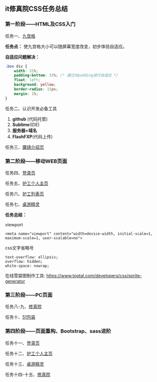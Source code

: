## it修真院CSS任务总结

### 第一阶段——HTML及CSS入门

任务一、[九宫格](https://www.dreamlai.com/jnshu-demo/css/task1-2/)

**任务点：** 使九宫格大小可以随屏幕宽度改变，初步体验自适应。

**自适应问题解决：**

```css
.box div {
	width: 31%;
	padding-bottom: 31%; /* 通过对padding进行自适应 */
	float: left;
	background: yellow;
	border-radius: 15px;
	margin: 1%;
}
```

任务二、认识开发必备工具

1. **github** (代码托管)
2. **Sublime**(IDE)
3. **服务器+域名**
4. **FlashFXP**(代码上传)

任务三、[魔镜介绍页](https://www.dreamlai.com/jnshu-demo/css/task3/)

### 第二阶段——移动WEB页面

任务四、[登录页](https://www.dreamlai.com/jnshu-demo/css/task4)

任务五、[护工个人主页](https://www.dreamlai.com/jnshu-demo/css/task5)

任务六、[护工列表页](https://www.dreamlai.com/jnshu-demo/css/task6)

任务七、[桌游精灵](https://www.dreamlai.com/jnshu-demo/css/task7)

**任务总结：**

viewport

```
<meta name="viewport" content="width=device-width, initial-scale=1, maximum-scale=1, user-scalable=no">
```

css文字省略号

```
text-overflow: ellipsis;
overflow: hidden;
white-space: nowrap;
```

在线雪碧图制作工具: https://www.toptal.com/developers/css/sprite-generator

### 第三阶段——PC页面

任务八-九、[修真院](https://www.dreamlai.com/jnshu-demo/css/task8-9/)

任务十、[51包装](https://www.dreamlai.com/jnshu-demo/css/task10)

### 第四阶段——页面重构、Bootstrap、sass进阶

任务十一、[登录页](https://www.dreamlai.com/jnshu-demo/css/task11)

任务十二、[护工个人主页](https://www.dreamlai.com/jnshu-demo/css/task12)

任务十三、[桌游精灵](https://www.dreamlai.com/jnshu-demo/css/task13)

任务十四-十五、[修真院](https://www.dreamlai.com/jnshu-demo/css/task14-15)